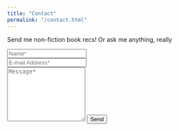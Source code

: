 ```yaml
---
title: "Contact"
permalink: "/contact.html"
---
```


<form action="https://formspree.io/f/mgegwybw" method="POST">    
<p class="mb-4">Send me non-fiction book recs! Or ask me anything, really</p>
<div class="form-group row">
<div class="col-md-6">
<input class="form-control" type="text" name="name" placeholder="Name*" required>
</div>
<div class="col-md-6">
<input class="form-control" type="email" name="_replyto" placeholder="E-mail Address*" required>
</div>
</div>
<textarea rows="8" class="form-control mb-3" name="message" placeholder="Message*" required></textarea>    
<input class="btn btn-success" type="submit" value="Send">
</form>